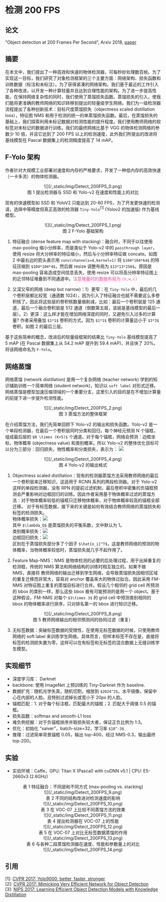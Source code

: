 # 检测 200 FPS

## 论文

"Object detection at 200 Frames Per Second", Arxiv 2018, [paper](https://arxiv.org/pdf/1805.06361)

## 摘要

在本文中，我们提出了一种高效和快速的物体检测器，可每秒妙处理数百帧。为了实现这一目标，我们研究了对象检测框架的三个主要方面：网络架构、损失函数和训练数据（标注和未标注）。为了获得紧凑的网络架构，我们基于最近的工作引入了各种改进，以开发一种计算轻量并且达到合理性能的架构。为了进一步提高性能，在保持网络复杂性的同时，我们使用了蒸馏损失函数。蒸馏损失的引入，使我们能将更准确的教师网络的知识转移到提出的轻量级学生网络。我们为一级检测器流程提出了各种创新技术：目标尺度蒸馏损失（objectness scaled distillation loss），特征图 NMS 和用于检测的统一的单蒸馏损失函数。最后，在蒸馏损失的基础上，我们探索利用未标记数据对检测性能的提升程度。我们使用教师网络的软标签对未标记的数据进行训练。我们的最终网络比基于 VGG 的物体检测网络的参数少 10 倍，并且它达到了 200 FPS 以上的检测速度，此外我们所提出的改进将基线模型在 Pascal 数据集上的检测精度提高了 14 mAP。

## F-Yolo 架构

作者针对大规模工业部署对速度和内存的严格要求，开发了一种低内存的高效快速（一卡多流）的物体检测器。

<center>![](/_static/img/Detect_200FPS_0.png)<br/>图 1 提出检测器与 SSD 和 Yolo-v2 在速度和性能上的对比</center>

现有的快速模型如 SSD 和 YoloV2 只能达到 20-60 FPS，为了开发更快速的检测请，选择中等精度但真正高效的检测器 `Tiny-Yolo`<sup>[1]</sup> (Yolov2 的加速版) 作为基线模型。

<center>![](/_static/img/Detect_200FPS_1.png)<br/>图 2 F-Yolo 基础架构</center>

1. 特征融合 (dense feature map with stacking)：融合时，不同于以往使用 max-pooling 缩小分辨率，而是类似于 Yolo-v2 中的 `passthrough layer`， 使用 resize 将大分辨率的特征缩小，然后与小分辨率特征做 concate。如图 2 中最右边的箭头表示用 `conv(channels=4,kernel=1)` 将 `$104*104*64$` 的特征压缩到 `$104*104*4$`，然后做 resize 调整布局为 `$13*13*256$`。原因是 max-pooling 容易造成空间信息丢失，使用 resize 可以将高分辨率特征图上的近邻特征堆叠到不同通道中。<font color=#FF3E96>注意堆叠时的数据布局为 `(h,w,c)`</font>

2. 又深又窄的网络 (deep but narrow)：1）更窄：在 `Tiny-Yolo` 中，最后的几个卷积层都比较宽（通道数 1024），因为引入了特征融合也就不需要这么多卷积核了。因此将这些层的卷积核数量做削减，比如：最后一个卷积层是 125 通道，最后一个融合卷积层是 512 通道（倒数第五层，该层是基线模型的最后一层）。2）更深：这么样才能在增加网络深度的同时，又避免引入过多的计算量? 作者采用叠加 `$1*1$` 卷积的方式，因为 `$1*1$` 卷积的计算量远小于  `$3*3$` 卷积。如图 2 的最后三层。<br/>

基于这些简单的概念，改进后的轻量级框架的结果比 `Tiny-Yolo` 基线模型提高了 5 mAP (在 Pascal 数据集上从 54.2 mAP 提升到 59.4 mAP)，并且快了 20%。将该网络命名为 `F-Yolo`。

## 网络蒸馏

网络蒸馏 (network distillation) 是用一个复杂网络 (teacher network) 学到的知识辅助训练一个简单网络 (student network)，知识以 `soft label` 对形式迁移。网络蒸馏是模型加速压缩领域的一个重要分支，这里引入的目的是在不增加计算量的前提下进一步提升检测性能。

<center>![](/_static/img/Detect_200FPS_2.png)<br/>图 3 蒸馏方法的整体框架</center>

在介绍蒸馏方法，我们先简单回顾下 Yolo-v2 的输出和损失函数。Yolo-v2 是一个单段检测器，在最后一个卷积层同时分类和回归，每个神经元预测 N 个锚框，组成最后层的 `$N \times (K+5)$` 个通道。对于每个锚框，网络会预测：边框坐标，物体概率 (objectness value) 和类别概率。所以 Yolo-v2 的整体优化目标可以分为三部分：回归损失，物性概率和分类损失，表示为：
![](/_static/img/Detect_200FPS_3.png)

<center>![](/_static/img/Detect_200FPS_4.png)<br/>图 4 Yolo-v2 的输出格式</center>

1. Objectness scaled distillation：现有的检测器蒸馏方法采用教师网络的最后一个卷积层来迁移知识，这适用于 RCNN 系列的两段检测器。对于 Yolo-v2 这样的单段检测器，没有 RPN 的提前过滤机制，最后卷积中密集的负锚框预测会严重影响对边框回归的训练。因此作者采用基于物体概率过滤的蒸馏方法：对于物体概率较低的锚框只迁移物体概率，对于物体概率较高的锚框全部迁移。
对于有标签数据，接下来的关键是如何有效结合教师网络的蒸馏损失和标签的检测损失。<br/>
物体概率损失：![](/_static/img/Detect_200FPS_5.png)<br/>
其中 `$\lambda_D$` 是蒸馏损失的平衡系数，文中默认为 1。<br/>
类别概率损失：![](/_static/img/Detect_200FPS_6.png)<br/>
边框回归损失：![](/_static/img/Detect_200FPS_7.png)<br/>
区别在于蒸馏损失部分多了个因子 `$\hat{o_i}^T$`，这是教师网络的预测的物体概率，当物体概率较低时，蒸馏损失就几乎不起作用了。

2. Feature Map-NMS：NMS 是物体检测的必要的后处理过程，用于出掉重复的检测框，传统的 NMS 算法和网络结构的训练时相互独立的。如果不做 NMS，直接将 教师网络的输出迁移到学生网络，会导致蒸馏损失因相邻区域的重复迁移而非常大，容易对 anchor 覆盖率大的物体过拟合。因此采用 FM-NMS 对特征图上重复的蒸馏目标进行合并。假设几个相邻的 grid cell 所预测的 bbox 的类别一样，那么这些 bbox 极有可能预测的是用一个 object。基于这种假设，FM-NMS 对每个 `$3\times 3$` 的 grid cell 中预测类别相同的 bbox 的物体概率进行排序，只对排名第一的 bbox 进行知识迁移。
<center>![](/_static/img/Detect_200FPS_8.png)<br/>图 5 教师网络输出的相邻预测间的协同过滤（重复）</center>

3. 无标签数据：突破标签数据的受限性，在使用无标签数据的时候，只使用教师网络的 soft label 来训练学生网络。具体而言，但样本标签不存在是，直接将标签的检测损失置为零，这样可以在有标签和无标签的混合数据上无缝训练学生模型。

## 实现细节

- 深度学习库： Darknet
- backbone: 使用 ImageNet 上预训练的 Tiny-Darknet 作为 baseline.
- 数据扩充：随机光学失真，随机切割，缩放到 `$2024^2$`，水平镜像，保留中心在内部的人脸。且特别过滤掉长或宽小于 20px 的人脸。
- 锚框匹配：1. 对于每个标注框，匹配最大的锚框；2. 匹配大于阈值 0.5 的锚框。
- 损失函数：softmax and smooth-L1 loss
- 难负例挖掘：对于负锚框排序并取损失较大者，保证正负比例为 1:3。
- 优化：初始化 “xaiver”，batch-size=32，学习率 `$10^-3$`
- 推理：过滤简单背景锚框 0.05，输出 top-400，经过 NMS-0.3，输出最终 top-200。

## 实验

- 实验环境：Caffe，GPU: Titan X (Pascal) with cuDNN v5.1 | CPU: E5-2660v3 (2.6GHz)

<center>表 1 特征融合：不同层和不同方式 (max-pooling vs. stacking)<br/>![](/_static/img/Detect_200FPS_9.png)</center>

<center>表 2 不同的结构改进对检测速度的影响<br/>![](/_static/img/Detect_200FPS_10.png)</center>

<center>表 3 在 VOC-07 上比较不同蒸馏方法的效果<br/>![](/_static/img/Detect_200FPS_11.png)</center>

<center>表 4 提出检测器在 VOC-07 上的性能<br/>![](/_static/img/Detect_200FPS_12.png)</center>

<center>表 5 在 VOC-07 上对比无标签数据蒸馏的作用<br/>![](/_static/img/Detect_200FPS_13.png)</center>

<center>表 6 与各种二段蒸馏检测器在速度、性能和参数量上的对比<br/>![](/_static/img/Detect_200FPS_14.png)</center>

## 引用

[1]: [CVPR 2017: Yolo9000: better, faster, stronger](https://arxiv.org/pdf/1612.08242)<br/>
[2]: [CVPR 2017: Mimicking Very Efficient Network for Object Detection](http://openaccess.thecvf.com/content_cvpr_2017/papers/Li_Mimicking_Very_Efficient_CVPR_2017_paper.pdf)<br/>
[3]: [NIPS 2017: Learning Efficient Object Detection Models with Knowledge Distillation](https://papers.nips.cc/paper/6676-learning-efficient-object-detection-models-with-knowledge-distillation.pdf)<br/>